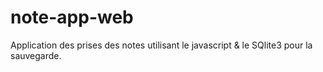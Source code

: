 # note-app-web
Application des prises des notes utilisant le javascript &amp; le SQlite3 pour la sauvegarde.

